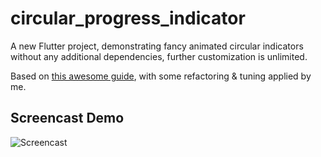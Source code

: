 # circular_progress_indicator

A new Flutter project, demonstrating fancy animated circular indicators without any additional dependencies, further customization is unlimited.

Based on [this awesome guide](https://www.youtube.com/watch?v=TiH0HYBFMMI&list=LLSujl159JMaVQE6vr42zypw&index=2&t=0s), with some refactoring & tuning applied by me.

## Screencast Demo

![Screencast](assets/screencast.gif=400x)